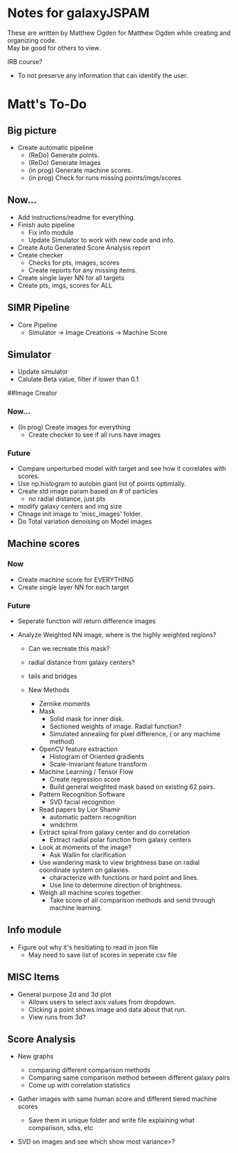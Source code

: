 # Notes for galaxyJSPAM
These are written by Matthew Ogden for Matthew Ogden while creating and organizing code.  
May be good for others to view.

IRB course? 
- To not preserve any information that can identify the user.

# Matt's To-Do

## Big picture
- Create automatic pipeline
  - (ReDo) Generate points.  
  - (ReDo) Generate Images
  - (in prog) Generate machine scores.
  - (in prog) Check for runs missing points/imgs/scores

## Now...
- Add instructions/readme for everything.
- Finish auto pipeline
  - Fix info module
  - Update Simulator to work with new code and info.  
- Create Auto Generated Score Analysis report 
- Create checker
  - Checks for pts, images, scores
  - Create reports for any missing items. 
- Create single layer NN for all targets
- Create pts, imgs, scores for ALL

## SIMR Pipeline
- Core Pipeline
  - Simulator -> Image Creations -> Machine Score

## Simulator
- Update simulator
- Calulate Beta value, filter if lower than 0.1

##Image Creator
### Now...
- (In prog) Create images for everything
  - Create checker to see if all runs have images

### Future
- Compare unperturbed model with target and see how it correlates with scores.
- Use np.histogram to autobin giant list of points optimially.
- Create std image param based on # of particles
  - no radial distance, just pts
- modify galaxy centers and img size
- Chnage init image to 'misc_images' folder.  
- Do Total variation denoising on Model images


## Machine scores

### Now
- Create machine score for EVERYTHING
- Create single layer NN for each target

### Future
- Seperate function will return difference images

- Analyze Weighted NN image, where is the highly weighted regions?
  - Can we recreate this mask? 
  - radial distance from galaxy centers?
  - tails and bridges

  - New Methods
	- Zernike moments
	- Mask
	  - Solid mask for inner disk.
	  - Sectioned weights of image. Radial function?
	  - Simulated annealing for pixel difference, ( or any machime method) 
	- OpenCV feature extraction
	  - Histogram of Oriented gradients
	  - Scale-Invariant feature transform
	- Machine Learning / Tensor Flow
	  - Create regression score
	  - Build general weighted mask based on existing 62 pairs.
	- Pattern Recognition Software
	  - SVD facial recognition
	- Read papers by Lior Shamir
	  - automatic pattern recognition
	  - wndchrm 
	- Extract spiral from galaxy center and do correlation
	  - Extract radial polar function from galaxy centers
	- Look at moments of the image? 
	  - Ask Wallin for clarification
	- Use wandering mask to view brightness base on radial coordinate system on galaxies. 
	  - characterize with functions or hard point and lines. 
	  - Use line to determine direction of brightness.
	- Weigh all machine scores together. 
	  - Take score of all comparison methods and send through machine learning.


## Info module
- Figure out why it's hesitiating to read in json file
  - May need to save list of scores in seperate csv file

## MISC Items
- General purpose 2d and 3d plot
  - Allows users to select axis values from dropdown. 
  - Clicking a point shows image and data about that run.
  - View runs from 3d? 

## Score Analysis
- New graphs
  - comparing different comparison methods
  - Comparing same comparison method between different galaxy pairs
  - Come up with correlation statistics

- Gather images with same human score and different tiered machine scores
  - Save them in unique folder and write file explaining what comparison, sdss, etc

- SVD on images and see which show most variance>? 

